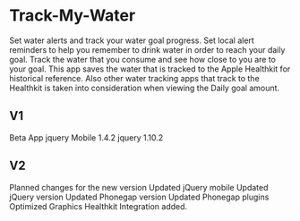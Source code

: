 Track-My-Water
==============
Set water alerts and track your water goal progress. Set local alert reminders to help you remember to drink water in order to reach your daily goal. Track the water that you consume and see how close to you are to your goal. This app saves the water that is tracked to the Apple Healthkit for historical reference. Also other water tracking apps that track to the Healthkit is taken into consideration when viewing the Daily goal amount.


## V1 ###
Beta App 
jquery Mobile 1.4.2
jquery 1.10.2

## V2 ###
Planned changes for the new version
Updated jQuery mobile 
Updated jQuery version
Updated Phonegap version
Updated Phonegap plugins
Optimized Graphics
Healthkit Integration added.